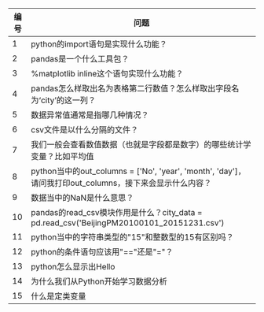 | 编号    | 问题                           |
| ---- | ------------------------------------------------------------ |
| 1    | python的import语句是实现什么功能？                           |
| 2    | pandas是一个什么工具包？                                     |
| 3    | %matplotlib inline这个语句实现什么功能？                     |
| 4    | pandas怎么样取出名为表格第二行数值？怎么样取出字段名为‘city’的这一列？ |
| 5    | 数据异常值通常是指哪几种情况？                               |
| 6    | csv文件是以什么分隔的文件？                                  |
| 7    | 我们一般会查看数值数据（也就是字段都是数字）的哪些统计学变量？比如平均值 |
| 8    | python当中的out_columns = ['No', 'year', 'month', 'day']，请问我打印out_columns，接下来会显示什么内容？ |
| 9    | 数据当中的NaN是什么意思？                                    |
| 10   | pandas的read_csv模块作用是什么？city_data = pd.read_csv('BeijingPM20100101_20151231.csv') |
| 11   | python当中的字符串类型的"15"和整数型的15有区别吗？           |
| 12   | python的条件语句应该用"=="还是"="？                          |
| 13   | python怎么显示出Hello                                        |
| 14   | 为什么我们从Python开始学习数据分析                           |
| 15   | 什么是定类变量                                               |
